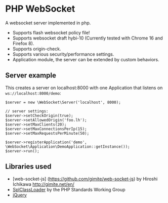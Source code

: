PHP WebSocket
=============
A websocket server implemented in php.

- Supports flash websocket policy file!
- Supports websocket draft hybi-10 (Currently tested with Chrome 16 and Firefox 8).
- Supports origin-check.
- Supports various security/performance settings.
- Application module, the server can be extended by custom behaviors.

## Server example

This creates a server on localhost:8000 with one Application that listens on `ws://localhost:8000/demo`:

	$server = new \WebSocket\Server('localhost', 8000);

	// server settings:	
	$server->setCheckOrigin(true);
	$server->setAllowedOrigin('foo.lh');
	$server->setMaxClients(20);
	$server->setMaxConnectionsPerIp(15); 
	$server->setMaxRequestsPerMinute(50);

	$server->registerApplication('demo', \WebSocket\Application\DemoApplication::getInstance());
	$server->run();

## Libraries used
- [web-socket-js] (https://github.com/gimite/web-socket-js) by Hiroshi Ichikawa <http://gimite.net/en/>
- [SplClassLoader](http://gist.github.com/221634) by the PHP Standards Working Group
- [jQuery](http://jquery.com/)
